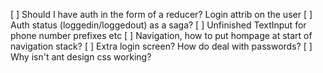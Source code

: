 [ ] Should I have auth in the form of a reducer? Login attrib on the user
[ ] Auth status (loggedin/loggedout) as a saga?
[ ] Unfinished TextInput for phone number prefixes etc
[ ] Navigation, how to put hompage at start of navigation stack?
[ ] Extra login screen? How do deal with passwords?
[ ] Why isn't ant design css working?

 
